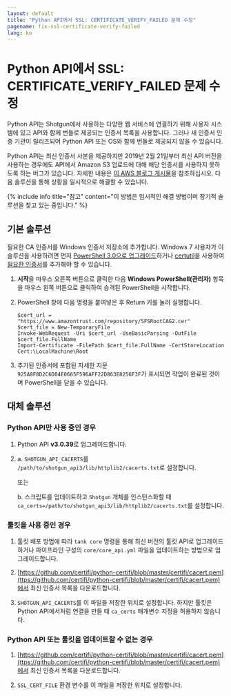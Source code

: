 ```yaml
---
layout: default
title: "Python API에서 SSL: CERTIFICATE_VERIFY_FAILED 문제 수정"
pagename: fix-ssl-certificate-verify-failed
lang: ko
---
```


# Python API에서 SSL: CERTIFICATE_VERIFY_FAILED 문제 수정

Python API는 Shotgun에서 사용하는 다양한 웹 서비스에 연결하기 위해 사용자 시스템에 있고 API와 함께 번들로 제공되는 인증서 목록을 사용합니다. 그러나 새 인증서 인증 기관이 릴리즈되어 Python API 또는 OS와 함께 번들로 제공되지 않을 수 있습니다.

Python API는 최신 인증서 사본을 제공하지만 2019년 2월 21일부터 최신 API 버전을 사용하는 경우에도 API에서 Amazon S3 업로드에 대해 해당 인증서를 사용하지 못하도록 하는 버그가 있습니다. 자세한 내용은 [이 AWS 블로그 게시물](https://aws.amazon.com/blogs/security/how-to-prepare-for-aws-move-to-its-own-certificate-authority/)을 참조하십시오. 다음 솔루션을 통해 상황을 일시적으로 해결할 수 있습니다.

{% include info title="참고" content="이 방법은 임시적인 해결 방법이며 장기적 솔루션을 찾고 있는 중입니다." %}

## 기본 솔루션

필요한 CA 인증서를 Windows 인증서 저장소에 추가합니다. Windows 7 사용자가 이 솔루션을 사용하려면 먼저 [PowerShell 3.0으로 업그레이드](https://docs.microsoft.com/ko/office365/enterprise/powershell/manage-office-365-with-office-365-powershell)하거나 [certutil](https://docs.microsoft.com/ko/windows-server/administration/windows-commands/certutil)을 사용하여 [필요한 인증서](https://www.amazontrust.com/repository/SFSRootCAG2.cer)를 추가해야 할 수 있습니다.

1. **시작**을 마우스 오른쪽 버튼으로 클릭한 다음 **Windows PowerShell(관리자)** 항목을 마우스 왼쪽 버튼으로 클릭하여 승격된 PowerShell을 시작합니다.

2. PowerShell 창에 다음 명령을 붙여넣은 후 Return 키를 눌러 실행합니다.

       $cert_url = "https://www.amazontrust.com/repository/SFSRootCAG2.cer"
       $cert_file = New-TemporaryFile
       Invoke-WebRequest -Uri $cert_url -UseBasicParsing -OutFile $cert_file.FullName
       Import-Certificate -FilePath $cert_file.FullName -CertStoreLocation Cert:\LocalMachine\Root
   
3. 추가된 인증서에 포함된 자세한 지문 `925A8F8D2C6D04E0665F596AFF22D863E8256F3F`가 표시되면 작업이 완료된 것이며 PowerShell을 닫을 수 있습니다.

## 대체 솔루션

### Python API만 사용 중인 경우

1. Python API **v3.0.39**로 업그레이드합니다.

2. a. `SHOTGUN_API_CACERTS`를 `/path/to/shotgun_api3/lib/httplib2/cacerts.txt`로 설정합니다.

   또는

   b. 스크립트를 업데이트하고 `Shotgun` 개체를 인스턴스화할 때 `ca_certs=/path/to/shotgun_api3/lib/httplib2/cacerts.txt`를 설정합니다.

### 툴킷을 사용 중인 경우

1. 툴킷 배포 방법에 따라 `tank core` 명령을 통해 최신 버전의 툴킷 API로 업그레이드하거나 파이프라인 구성의 `core/core_api.yml` 파일을 업데이트하는 방법으로 업그레이드합니다.

2. [https://github.com/certifi/python-certifi/blob/master/certifi/cacert.pem](ttps://github.com/certifi/python-certifi/blob/master/certifi/cacert.pem)에서 최신 인증서 목록을 다운로드합니다.

3. `SHOTGUN_API_CACERTS`를 이 파일을 저장한 위치로 설정합니다. 하지만 툴킷은 Python API에서처럼 연결을 만들 때 `ca_certs` 매개변수 지정을 허용하지 않습니다.

### Python API 또는 툴킷을 업데이트할 수 없는 경우

1. [https://github.com/certifi/python-certifi/blob/master/certifi/cacert.pem](ttps://github.com/certifi/python-certifi/blob/master/certifi/cacert.pem)에서 최신 인증서 목록을 다운로드합니다.

2. `SSL_CERT_FILE` 환경 변수를 이 파일을 저장한 위치로 설정합니다.